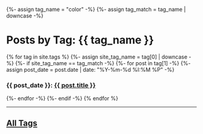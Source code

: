 {%- assign tag_name = "color" -%}
{%- assign tag_match = tag_name | downcase -%}

<h1>Posts by Tag: {{ tag_name }}</h1>

{% for tag in site.tags %}
  {%- assign site_tag_name = tag[0] | downcase -%}
  {%- if site_tag_name == tag_match -%}
    {%- for post in tag[1] -%}
      {%- assign post_date = post.date | date: "%Y-%m-%d %I:%M %P" -%}
      <h3>{{ post_date }}: <a href="..{{ post.url }}">{{ post.title }}</a></h3>
    {%- endfor -%}
  {%- endif -%}
{% endfor %}

----

## [All Tags](../all-tags.md)
